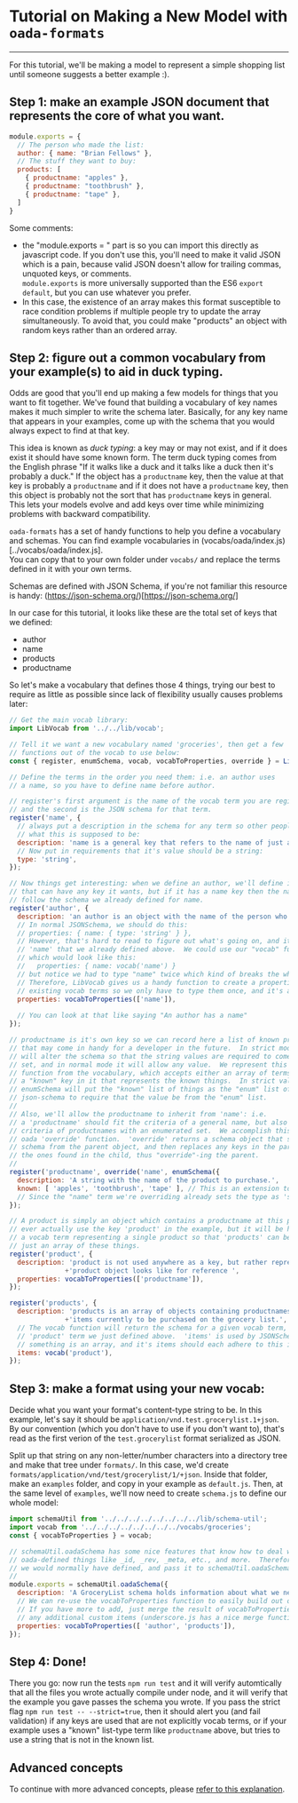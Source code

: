 # Tutorial on Making a New Model with `oada-formats`
---------------------------------------------------

For this tutorial, we'll be making a model to represent a simple shopping list until
someone suggests a better example :).

## Step 1: make an example JSON document that represents the core of what you want.
```javascript
module.exports = {
  // The person who made the list:
  author: { name: "Brian Fellows" },
  // The stuff they want to buy:
  products: [
    { productname: "apples" },
    { productname: "toothbrush" },
    { productname: "tape" },
  ]
}
```
Some comments:
* the "module.exports = " part is so you can import this directly as javascript code.
  If you don't use this, you'll need to make it valid JSON which is a pain, because
  valid JSON doesn't allow for trailing commas, unquoted keys, or comments.  
  `module.exports` is more universally supported than the ES6 `export default`, but you can
  use whatever you prefer.
* In this case, the existence of an array makes this format susceptible to race condition
  problems if multiple people try to update the array simultaneously.  To avoid that, you
  could make "products" an object with random keys rather than an ordered array.


## Step 2: figure out a common vocabulary from your example(s) to aid in duck typing.

Odds are good that you'll end up making a few models for things that you want to fit 
together.  We've found that building a vocabulary of key names makes it much simpler
to write the schema later.  Basically, for any key name that appears in your examples,
come up with the schema that you would always expect to find at that key.

This idea is known as *duck typing*: a key may or may not exist, and if it does exist it 
should have some known form.  The term duck typing comes from the English phrase
"If it walks like a duck and it talks like a duck then it's probably a duck."  If the
object has a `productname` key, then the value at that key is probably a `productname`
and if it does not have a `productname` key, then this object is probably not the sort
that has `productname` keys in general.  This lets your models evolve and add keys
over time while minimizing problems with backward compatibility.

`oada-formats` has a set of handy functions to help you define a vocabulary and schemas.
You can find example vocabularies in (vocabs/oada/index.js)[../vocabs/oada/index.js].  
You can copy that to your own folder under `vocabs/` and replace the terms defined in it
with your own terms.  

Schemas are defined with JSON Schema, if you're not familiar this resource is handy:
(https://json-schema.org/)[https://json-schema.org/]

In our case for this tutorial, it looks like these are the total set of keys that we 
defined:
* author
* name
* products
* productname

So let's make a vocabulary that defines those 4 things, trying our best to require as little
as possible since lack of flexibility usually causes problems later:

```javascript
// Get the main vocab library:
import LibVocab from '../../lib/vocab';

// Tell it we want a new vocabulary named 'groceries', then get a few
// functions out of the vocab to use below:
const { register, enumSchema, vocab, vocabToProperties, override } = LibVocab('groceries');

// Define the terms in the order you need them: i.e. an author uses
// a name, so you have to define name before author.

// register's first argument is the name of the vocab term you are registering,
// and the second is the JSON schema for that term.
register('name', {
  // always put a description in the schema for any term so other people know
  // what this is supposed to be:
  description: 'name is a general key that refers to the name of just about anything.',
  // Now put in requirements that it's value should be a string:
  type: 'string',
});

// Now things get interesting: when we define an author, we'll define it as an object
// that can have any key it wants, but if it has a name key then the name key should 
// follow the schema we already defined for name.
register('author', {
  description: 'an author is an object with the name of the person who created this grocery list.',
  // In normal JSONSchema, we should do this:
  // properties: { name: { type: 'string' } },
  // However, that's hard to read to figure out what's going on, and it fails to re-use the
  // 'name' that we already defined above.  We could use our "vocab" function to retrieve the schema,
  // which would look like this:
  //   properties: { name: vocab('name') }
  // but notice we had to type "name" twice which kind of breaks the whole purpose of duck typing.
  // Therefore, LibVocab gives us a handy function to create a properties object from a set of 
  // existing vocab terms so we only have to type them once, and it's a bit easier to read:
  properties: vocabToProperties(['name']),
  
  // You can look at that like saying "An author has a name"
});

// productname is it's own key so we can record here a list of known productnames since
// that may come in handy for a developer in the future.  In strict mode the validator
// will alter the schema so that the string values are required to come from the known
// set, and in normal mode it will allow any value.  We represent this with the enumSchema()
// function from the vocabulary, which accepts either an array of terms, or an object with
// a "known" key in it that represents the known things.  In strict validation mode,
// enumSchema will put the "known" list of things as the "enum" list of things, which causes
// json-schema to require that the value be from the "enum" list.
//
// Also, we'll allow the productname to inherit from 'name': i.e. 
// a 'productname' should fit the criteria of a general name, but also more specific
// criteria of productnames with an enumerated set.  We accomplish this with the
// oada 'override' function.  'override' returns a schema object that starts with the 
// schema from the parent object, and then replaces any keys in the parent copy with
// the ones found in the child, thus "override"-ing the parent.
//
register('productname', override('name', enumSchema({
  description: 'A string with the name of the product to purchase.',
  known: [ 'apples', 'toothbrush', 'tape' ], // This is an extension to json-schema that enumSchema knows about
  // Since the "name" term we're overriding already sets the type as 'string', we don't repeat that here.
});

// A product is simply an object which contains a productname at this point.  We don't
// ever actually use the key 'product' in the example, but it will be helpful to make
// a vocab term representing a single product so that 'products' can be defined as
// just an array of these things.
register('product', {
  description: 'product is not used anywhere as a key, but rather represents what a single '
              +'product object looks like for reference ',
  properties: vocabToProperties(['productname']),
});

register('products', {
  description: 'products is an array of objects containing productnames, representing all the '
              +'items currently to be purchased on the grocery list.',
  // The vocab function will return the schema for a given vocab term, in this case, the
  // 'product' term we just defined above.  'items' is used by JSONSchema to indicate that
  // something is an array, and it's items should each adhere to this item schema.
  items: vocab('product'), 
});
```

## Step 3: make a format using your new vocab:
Decide what you want your format's content-type string to be.  In this example,
let's say it should be `application/vnd.test.grocerylist.1+json`.  By our convention
(which you don't have to use if you don't want to), that's read as the first verion of
the `test.grocerylist` format serialized as JSON.  

Split up that string on any non-letter/number characters into a directory tree and
make that tree under `formats/`.  In this case, we'd create
`formats/application/vnd/test/grocerylist/1/+json`.  Inside that folder, make 
an `examples` folder, and copy in your example as `default.js`.  Then, at the 
same level of `examples`, we'll now need to create `schema.js` to define our
whole model:

```javascript
import schemaUtil from '../../../../../../../../lib/schema-util';
import vocab from '../../../../../../../../vocabs/groceries';
const { vocabToProperties } = vocab;

// schemaUtil.oadaSchema has some nice features that know how to deal with links, _type's, 
// oada-defined things like _id, _rev, _meta, etc., and more.  Therefore, just take the schema
// we would normally have defined, and pass it to schemaUtil.oadaSchema to process it.
// 
module.exports = schemaUtil.oadaSchema({
  description: 'A GroceryList schema holds information about what we need to buy this week at the store',
  // We can re-use the vocabToProperties function to easily build out our schema here.
  // If you have more to add, just merge the result of vocabToProperties for vocab terms with
  // any additional custom items (underscore.js has a nice merge function for this)
  properties: vocabToProperties([ 'author', 'products']),
});
```

## Step 4: Done!
There you go: now run the tests `npm run test` and it will verify automtically
that all the files you wrote actually compile under node, and it will
verify that the example you gave passes the schema you wrote.  If you pass
the strict flag `npm run test -- --strict=true`, then it should alert you 
(and fail validation) if any keys are used that are not explicitly vocab terms,
or if your example uses a "known" list-type term like `productname` above,
but tries to use a string that is not in the known list.

## Advanced concepts
To continue with more advanced concepts, please [refer to this explanation](./docs/oada-tools.md).
